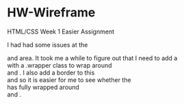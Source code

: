 # HW-Wireframe
HTML/CSS Week 1 Easier Assignment

I had had some issues at the <section> and <aisle> area. It took me a while to figure out that I need to add a <div> with a .wrapper class to wrap around <section> and <aisle>. I also add a border to this <div> and so it is easier for me to see whether the <div> has fully wrapped around <section> and <aisle>. 